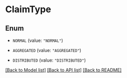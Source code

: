 # ClaimType

## Enum


* `NORMAL` (value: `"NORMAL"`)

* `AGGREGATED` (value: `"AGGREGATED"`)

* `DISTRIBUTED` (value: `"DISTRIBUTED"`)


[[Back to Model list]](../README.md#documentation-for-models) [[Back to API list]](../README.md#documentation-for-api-endpoints) [[Back to README]](../README.md)


